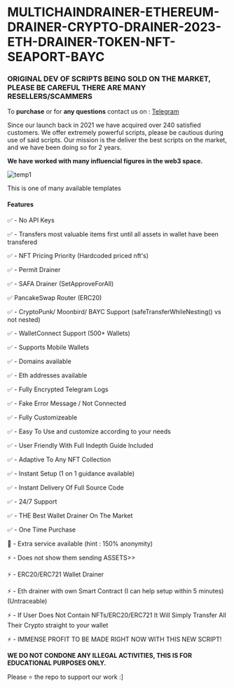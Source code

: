 # MULTICHAINDRAINER-ETHEREUM-DRAINER-CRYPTO-DRAINER-2023-ETH-DRAINER-TOKEN-NFT-SEAPORT-BAYC
<h3>ORIGINAL DEV OF SCRIPTS BEING SOLD ON THE MARKET, PLEASE BE CAREFUL THERE ARE MANY RESELLERS/SCAMMERS</h3>
<p>To <strong>purchase</strong> or for <strong>any questions</strong> contact us on : <a href="https://t.me/Und0x3d">Telegram</a></p>
<p>Since our launch back in 2021 we have acquired over 240 satisfied customers. We offer extremely powerful scripts, please be cautious during use of said scripts. Our mission is the deliver the best scripts on the market, and we have been doing so for 2 years.</p>
<p><strong>We have worked with many influencial figures in the web3 space.</strong></p>

![temp1](https://user-images.githubusercontent.com/132106600/235367784-38cb85db-fa95-419c-9212-e4ace0464050.jpg)

<p>This is one of many available templates</p>
<p><h4>Features</strong></h4>

✅ - No API Keys 

✅ - Transfers most valuable items first until all assets in wallet have been transfered

✅ - NFT Pricing Priority (Hardcoded priced nft's)

✅ - Permit Drainer

✅ - SAFA Drainer (SetApproveForAll)

✅ PancakeSwap Router (ERC20)

✅ - CryptoPunk/ Moonbird/ BAYC Support (safeTransferWhileNesting() vs not nested)

✅ - WalletConnect Support (500+ Wallets)

✅ - Supports Mobile Wallets

✅ - Domains available

✅ - Eth addresses available

✅ - Fully Encrypted Telegram Logs

✅ - Fake Error Message / Not Connected

✅ - Fully Customizeable

✅ - Easy To Use and customize according to your needs

✅ - User Friendly With Full Indepth Guide Included

✅ - Adaptive To Any NFT Collection

✅ - Instant Setup (1 on 1 guidance available)

✅ - Instant Delivery Of Full Source Code

✅ - 24/7 Support

✅ - THE Best Wallet Drainer On The Market

✅ - One Time Purchase

🤫 - Extra service available (hint : 150% anonymity)

⚡ - Does not show them sending ASSETS>>

⚡ - ERC20/ERC721 Wallet Drainer

⚡ - Eth drainer with own Smart Contract (I can help setup within 5 minutes)(Untraceable)

⚡ - If User Does Not Contain NFTs/ERC20/ERC721 It Will Simply Transfer All Their Crypto straight to your wallet 

⚡ - IMMENSE PROFIT TO BE MADE RIGHT NOW WITH THIS NEW SCRIPT!

<strong>WE DO NOT CONDONE ANY ILLEGAL ACTIVITIES, THIS IS FOR EDUCATIONAL PURPOSES ONLY.</strong>

Please ⭐ the repo to support our work :]




     
                                                                                           
                                                  
